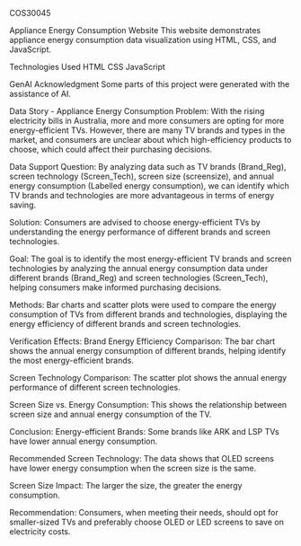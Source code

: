 COS30045

Appliance Energy Consumption Website
This website demonstrates appliance energy consumption data visualization using HTML, CSS, and JavaScript.

Technologies Used
HTML CSS JavaScript

GenAI Acknowledgment
Some parts of this project were generated with the assistance of AI.


Data Story - Appliance Energy Consumption
Problem:
With the rising electricity bills in Australia, more and more consumers are opting for more energy-efficient TVs. However, there are many TV brands and types in the market, and consumers are unclear about which high-efficiency products to choose, which could affect their purchasing decisions.

Data Support Question:
By analyzing data such as TV brands (Brand_Reg), screen technology (Screen_Tech), screen size (screensize), and annual energy consumption (Labelled energy consumption), we can identify which TV brands and technologies are more advantageous in terms of energy saving.

Solution:
Consumers are advised to choose energy-efficient TVs by understanding the energy performance of different brands and screen technologies.

Goal:
The goal is to identify the most energy-efficient TV brands and screen technologies by analyzing the annual energy consumption data under different brands (Brand_Reg) and screen technologies (Screen_Tech), helping consumers make informed purchasing decisions.

Methods:
Bar charts and scatter plots were used to compare the energy consumption of TVs from different brands and technologies, displaying the energy efficiency of different brands and screen technologies.

Verification Effects:
Brand Energy Efficiency Comparison: The bar chart shows the annual energy consumption of different brands, helping identify the most energy-efficient brands.

Screen Technology Comparison: The scatter plot shows the annual energy performance of different screen technologies.

Screen Size vs. Energy Consumption: This shows the relationship between screen size and annual energy consumption of the TV.

Conclusion:
Energy-efficient Brands: Some brands like ARK and LSP TVs have lower annual energy consumption.

Recommended Screen Technology: The data shows that OLED screens have lower energy consumption when the screen size is the same.

Screen Size Impact: The larger the size, the greater the energy consumption.

Recommendation: Consumers, when meeting their needs, should opt for smaller-sized TVs and preferably choose OLED or LED screens to save on electricity costs.